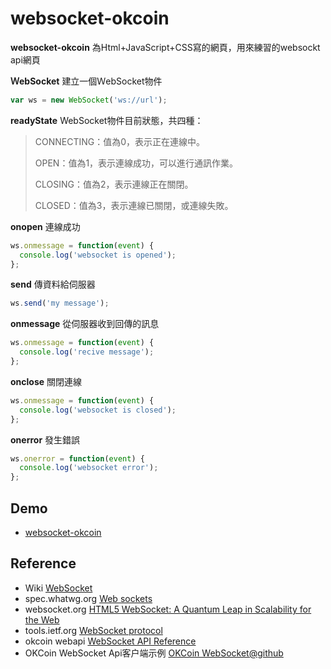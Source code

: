 # websocket-okcoin

**websocket-okcoin** 為Html+JavaScript+CSS寫的網頁，用來練習的websockt api網頁

**ＷebSocket** 
建立一個ＷebSocket物件
```js 
var ws = new WebSocket('ws://url');
```
**readyState** 
WebSocket物件目前狀態，共四種：
>CONNECTING：值為0，表示正在連線中。
>
>OPEN：值為1，表示連線成功，可以進行通訊作業。
>
>CLOSING：值為2，表示連線正在關閉。
>
>CLOSED：值為3，表示連線已關閉，或連線失敗。


**onopen** 
連線成功
```js
ws.onmessage = function(event) {
  console.log('websocket is opened');
};
```
**send** 
傳資料給伺服器
```js
ws.send('my message');
```

**onmessage** 
從伺服器收到回傳的訊息
```js
ws.onmessage = function(event) {
  console.log('recive message');
};
```
**onclose** 
關閉連線
```js
ws.onmessage = function(event) {
  console.log('websocket is closed');
};
```
**onerror** 
發生錯誤
```js
ws.onerror = function(event) {
  console.log('websocket error');
};
```


## Demo
* [websocket-okcoin](https://cubshuang.github.io/websocket-okcoin/)

## Reference
* Wiki [WebSocket](https://zh.wikipedia.org/wiki/WebSocket)
* spec.whatwg.org [Web sockets](https://html.spec.whatwg.org/multipage/web-sockets.html#network)
* websocket.org [HTML5 WebSocket: A Quantum Leap in Scalability for the Web](http://www.websocket.org/quantum.html)
* tools.ietf.org [WebSocket protocol](https://tools.ietf.org/html/draft-abarth-thewebsocketprotocol-01)
* okcoin webapi [WebSocket API Reference](https://support.okcoin.com/hc/en-us/articles/360000754131-WebSocket-API-Reference)
* OKCoin WebSocket Api客户端示例 [OKCoin WebSocket@github](https://github.com/OKCoin/websocket)

